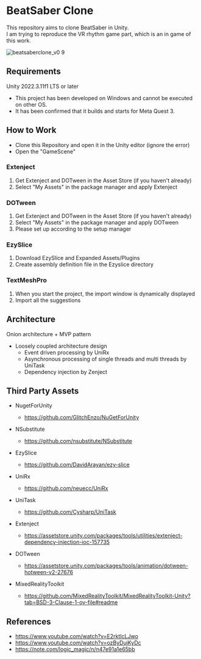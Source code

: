 # BeatSaber Clone

This repository aims to clone BeatSaber in Unity.  
I am trying to reproduce the VR rhythm game part, which is an in game of this work.  

![beatsaberclone_v0 9](https://github.com/user-attachments/assets/b16b2f55-dd64-439f-a403-4e94116846ae)


## Requirements

Unity 2022.3.11f1 LTS or later

- This project has been developed on Windows and cannot be executed on other OS.
- It has been confirmed that it builds and starts for Meta Quest 3.

## How to Work

- Clone this Repository and open it in the Unity editor (ignore the error)
- Open the "GameScene"

### Extenject

1. Get Extenject and DOTween in the Asset Store (if you haven't already)
2. Select "My Assets" in the package manager and apply Extenject

### DOTween

1. Get Extenject and DOTween in the Asset Store (if you haven't already)
2. Select "My Assets" in the package manager and apply DOTween
3. Please set up according to the setup manager

### EzySlice

1. Download EzySlice and Expanded Assets/Plugins
2. Create assembly definition file in the Ezyslice directory

### TextMeshPro

1. When you start the project, the import window is dynamically displayed
2. Import all the suggestions

## Architecture

Onion architecture + MVP pattern

- Loosely coupled architecture design
  - Event driven processing by UniRx
  - Asynchronous processing of single threads and multi threads by UniTask
  - Dependency injection by Zenject

## Third Party Assets

- NugetForUnity
  - <https://github.com/GlitchEnzo/NuGetForUnity>

- NSubstitute
  - <https://github.com/nsubstitute/NSubstitute>

- EzySlice
  - <https://github.com/DavidArayan/ezy-slice>

- UniRx
  - <https://github.com/neuecc/UniRx>

- UniTask
  - <https://github.com/Cysharp/UniTask>

- Extenject
  - <https://assetstore.unity.com/packages/tools/utilities/extenject-dependency-injection-ioc-157735>

- DOTween
  - <https://assetstore.unity.com/packages/tools/animation/dotween-hotween-v2-27676>

- MixedRealityToolkit
  - <https://github.com/MixedRealityToolkit/MixedRealityToolkit-Unity?tab=BSD-3-Clause-1-ov-file#readme>

## References

- <https://www.youtube.com/watch?v=E2rktIcLJwo>
- <https://www.youtube.com/watch?v=ozByDujKyDc>
- <https://note.com/logic_magic/n/n47e91a1e65bb>
